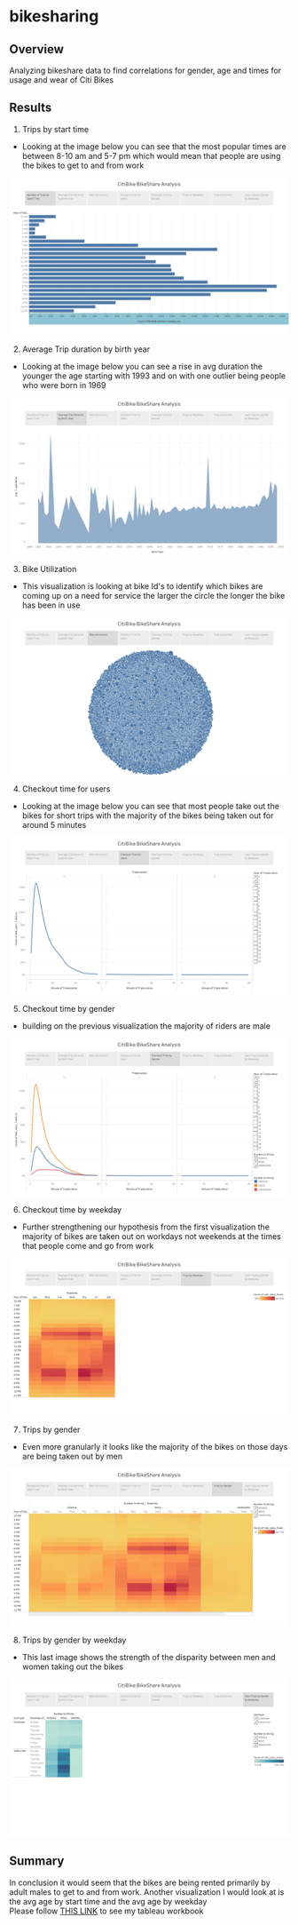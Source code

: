 # bikesharing
## Overview
Analyzing bikeshare data to find correlations for gender, age and times for usage and wear of Citi Bikes  
## Results  
1. Trips by start time
* Looking at the image below you can see that the most popular times are between 8-10 am and 5-7 pm which would mean that people are using the bikes to get to and from work  

![Trips by Start Time](https://github.com/dubes1/bikesharing/blob/main/Images/Trips%20by%20Start%20Time.png?raw=true)  
  
2. Average Trip duration by birth year  
* Looking at the image below you can see a rise in avg duration the younger the age starting with 1993 and on with one outlier being people who were born in 1969  
  
![Trip duration by birth year](https://github.com/dubes1/bikesharing/blob/main/Images/Trip%20Duration%20by%20Birth%20Year.png?raw=true)  
  
3. Bike Utilization  
* This visualization is looking at bike Id's to identify which bikes are coming up on a need for service the larger the circle the longer the bike has been in use  
  
![Bike Utilization](https://github.com/dubes1/bikesharing/blob/main/Images/Bike%20Utilization.png?raw=true)  
  
4. Checkout time for users  
* Looking at the image below you can see that most people take out the bikes for short trips with the majority of the bikes being taken out for around 5 minutes  

![Checkout time for users](https://github.com/dubes1/bikesharing/blob/main/Images/Checkout%20Time%20for%20Users.png?raw=true)  

5. Checkout time by gender  
* building on the previous visualization the majority of riders are male  

![Checkout time by gender](https://github.com/dubes1/bikesharing/blob/main/Images/Checkout%20Time%20by%20Gender.png?raw=true)  
  
6. Checkout time by weekday  
* Further strengthening our hypothesis from the first visualization the majority of bikes are taken out on workdays not weekends at the times that people come and go from work  
  
![Checkout time by weekday](https://github.com/dubes1/bikesharing/blob/main/Images/Trips%20by%20Weekday.png?raw=true)  

7. Trips by gender  
* Even more granularly it looks like the majority of the bikes on those days are being taken out by men  

![Trips by gender](https://github.com/dubes1/bikesharing/blob/main/Images/Trips%20by%20Gender.png?raw=true)  

8. Trips by gender by weekday  
* This last image shows the strength of the disparity between men and women taking out the bikes  

![Trips by gender by weekday](https://github.com/dubes1/bikesharing/blob/main/Images/User%20Trips%20by%20Gender%20by%20Weekday.png?raw=true)  


## Summary  
In conclusion it would seem that the bikes are being rented primarily by adult males to get to and from work. Another visualization I would look at is the avg age by start time and the avg age by weekday  
Please follow [THIS LINK](https://public.tableau.com/app/profile/naftali.dubin5014/viz/bikesharing_16357297684180/CitiBikeBikeShareAnalysis) to see my tableau workbook